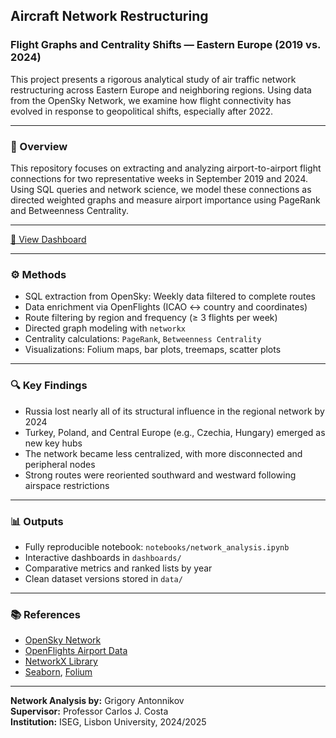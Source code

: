 ## Aircraft Network Restructuring
### Flight Graphs and Centrality Shifts — Eastern Europe (2019 vs. 2024)

This project presents a rigorous analytical study of air traffic network restructuring across Eastern Europe and neighboring regions. Using data from the OpenSky Network, we examine how flight connectivity has evolved in response to geopolitical shifts, especially after 2022.

---

### 📌 Overview
This repository focuses on extracting and analyzing airport-to-airport flight connections for two representative weeks in September 2019 and 2024. Using SQL queries and network science, we model these connections as directed weighted graphs and measure airport importance using PageRank and Betweenness Centrality.

---

[🔗 View Dashboard](https://gantonnikov.github.io/flight-network-analysis/network_analysis_tabs.html)

---

### ⚙️ Methods
- SQL extraction from OpenSky: Weekly data filtered to complete routes
- Data enrichment via OpenFlights (ICAO ↔ country and coordinates)
- Route filtering by region and frequency (≥ 3 flights per week)
- Directed graph modeling with `networkx`
- Centrality calculations: `PageRank`, `Betweenness Centrality`
- Visualizations: Folium maps, bar plots, treemaps, scatter plots

---

### 🔍 Key Findings
- Russia lost nearly all of its structural influence in the regional network by 2024
- Turkey, Poland, and Central Europe (e.g., Czechia, Hungary) emerged as new key hubs
- The network became less centralized, with more disconnected and peripheral nodes
- Strong routes were reoriented southward and westward following airspace restrictions

---

### 📊 Outputs
- Fully reproducible notebook: `notebooks/network_analysis.ipynb`
- Interactive dashboards in `dashboards/`
- Comparative metrics and ranked lists by year
- Clean dataset versions stored in `data/`

---

### 📚 References
- [OpenSky Network](https://opensky-network.org/)
- [OpenFlights Airport Data](https://github.com/jpatokal/openflights)
- [NetworkX Library](https://networkx.org/)
- [Seaborn](https://seaborn.pydata.org/), [Folium](https://python-visualization.github.io/folium/)

---

**Network Analysis by:** Grigory Antonnikov  
**Supervisor:** Professor Carlos J. Costa  
**Institution:** ISEG, Lisbon University, 2024/2025
